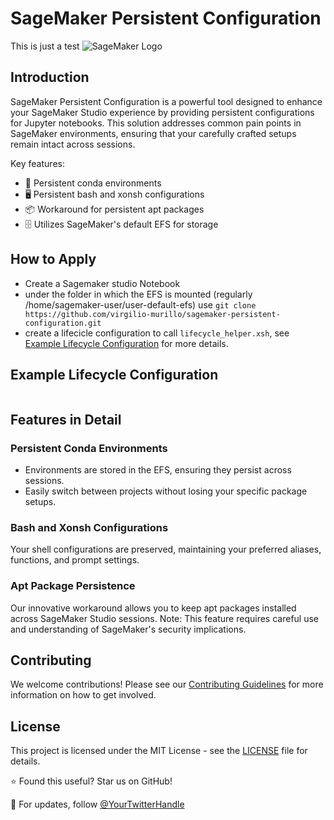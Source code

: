 # SageMaker Persistent Configuration
This is just a test
![SageMaker Logo](https://your-image-url-here.com/sagemaker-logo.png)

## Introduction

SageMaker Persistent Configuration is a powerful tool designed to enhance your SageMaker Studio experience by providing persistent configurations for Jupyter notebooks. This solution addresses common pain points in SageMaker environments, ensuring that your carefully crafted setups remain intact across sessions.

Key features:
- 🐍 Persistent conda environments
- 🖥️ Persistent bash and xonsh configurations
- 📦 Workaround for persistent apt packages
- 🗄️ Utilizes SageMaker's default EFS for storage

## How to Apply
- Create a Sagemaker studio Notebook
- under the folder in which the EFS is mounted (regularly /home/sagemaker-user/user-default-efs) use `git clone https://github.com/virgilio-murillo/sagemaker-persistent-configuration.git`
- create a lifecicle configuration to call `lifecycle_helper.xsh`, see [Example Lifecycle Configuration](#example-lifecycle-configuration) for more details.

## Example Lifecycle Configuration
```
```

## Features in Detail

### Persistent Conda Environments
* Environments are stored in the EFS, ensuring they persist across sessions.
* Easily switch between projects without losing your specific package setups.
  
### Bash and Xonsh Configurations
Your shell configurations are preserved, maintaining your preferred aliases, functions, and prompt settings.

### Apt Package Persistence
Our innovative workaround allows you to keep apt packages installed across SageMaker Studio sessions.
Note: This feature requires careful use and understanding of SageMaker's security implications.

## Contributing
We welcome contributions! Please see our [Contributing Guidelines](https://console.harmony.a2z.com/CONTRIBUTING.md) for more information on how to get involved.

## License
This project is licensed under the MIT License - see the [LICENSE](https://console.harmony.a2z.com/LICENSE) file for details.

⭐ Found this useful? Star us on GitHub!

📣 For updates, follow [@YourTwitterHandle](https://twitter.com/YourTwitterHandle)
